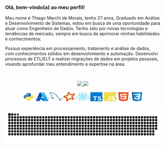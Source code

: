 ### Olá, bem-vindo(a) ao meu perfil!

Meu nome é Thiago Marchi de Morais, tenho 27 anos, Graduado em Análise e Desenvolvimento de Sistemas, estou em busca de uma oportunidade para atuar como Engenheiro de Dados. Tenho zelo por novas tecnologias e tendências de mercado, sempre em busca de aprimorar minhas habilidades e conhecimentos.

Possuo experiência em processamento, tratamento e análise de dados, com conhecimentos sólidos em desenvolvimento e automação. Desenvolvi processos de ETL/ELT e realizei migrações de dados em projetos pessoais, visando aprofundar meu entendimento e expertise na área.

##
<br>

  <div align="center">
  <a href="https://github.com/ThiagoMarchi">
  <img height="160em" src="https://github-readme-stats.vercel.app/api?username=ThiagoMarchi&show_icons=true&theme=tokyonight&include_all_commits=true&count_private=true"/>
  <img height="160em" src="https://github-readme-stats.vercel.app/api/top-langs/?username=ThiagoMarchi&layout=compact&langs_count=7&theme=tokyonight"/>
</div>
  
 <div align="center"><br>
   <img align="center" alt="Rafa-CSS" height="30" width="40" src="https://raw.githubusercontent.com/devicons/devicon/master/icons/python/python-original.svg">
   <img align="center" alt="Rafa-CSS" height="30" width="40" src="https://raw.githubusercontent.com/devicons/devicon/master/icons/azure/azure-original.svg">
   <img align="center" alt="Rafa-CSS" height="30" width="40" src="https://raw.githubusercontent.com/devicons/devicon/master/icons/mysql/mysql-original.svg">
   <img align="center" alt="Rafa-CSS" height="30" width="40" src="https://raw.githubusercontent.com/devicons/devicon/master/icons/apachespark/apachespark-original.svg">
   <img align="center" alt="Thiago-Js" height="30" width="40" src="https://raw.githubusercontent.com/devicons/devicon/master/icons/react/react-original.svg">
   <img align="center" alt="Thiago-Js" height="30" width="40" src="https://raw.githubusercontent.com/devicons/devicon/master/icons/typescript/typescript-plain.svg">
  <img align="center" alt="Thiago-Js" height="30" width="40" src="https://raw.githubusercontent.com/devicons/devicon/master/icons/javascript/javascript-plain.svg">
  <img align="center" alt="Rafa-HTML" height="30" width="40" src="https://raw.githubusercontent.com/devicons/devicon/master/icons/html5/html5-original.svg">
  <img align="center" alt="Rafa-CSS" height="30" width="40" src="https://raw.githubusercontent.com/devicons/devicon/master/icons/css3/css3-original.svg">
</div>

  ##
  
  ![Snake animation](https://github.com/ThiagoMarchi/ThiagoMarchi/blob/output/github-contribution-grid-snake.svg)
